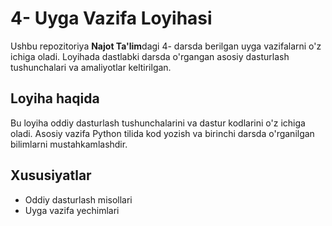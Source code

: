 # 4- Uyga Vazifa Loyihasi

Ushbu repozitoriya **Najot Ta'lim**dagi 4- darsda berilgan uyga vazifalarni o'z ichiga oladi. Loyihada dastlabki darsda o'rgangan asosiy dasturlash tushunchalari va amaliyotlar keltirilgan.

## Loyiha haqida

Bu loyiha oddiy dasturlash tushunchalarini va dastur kodlarini o'z ichiga oladi. Asosiy vazifa Python tilida kod yozish va birinchi darsda o'rganilgan bilimlarni mustahkamlashdir.

## Xususiyatlar

- Oddiy dasturlash misollari
- Uyga vazifa yechimlari
